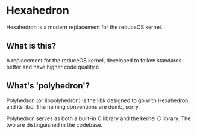 # Hexahedron
Hexahedron is a modern replacement for the reduceOS kernel.

## What is this?
A replacement for the reduceOS kernel, developed to follow standards better and have higher code quality.c

## What's 'polyhedron'?
Polyhedron (or libpolyhedron) is the libk designed to go with Hexahedron and its libc. The naming conventions are dumb, sorry.

Polyhedron serves as both a built-in C library and the kernel C library. The two are distinguished in the codebase.